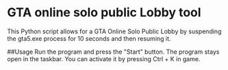 # GTA online solo public Lobby tool
This Python script allows for a GTA Online Solo Public Lobby by suspending the gta5.exe process for 10 seconds and then resuming it.

##Usage
Run the program and press the "Start" button. The program stays open in the taskbar. You can activate it by pressing Ctrl + K in game.

